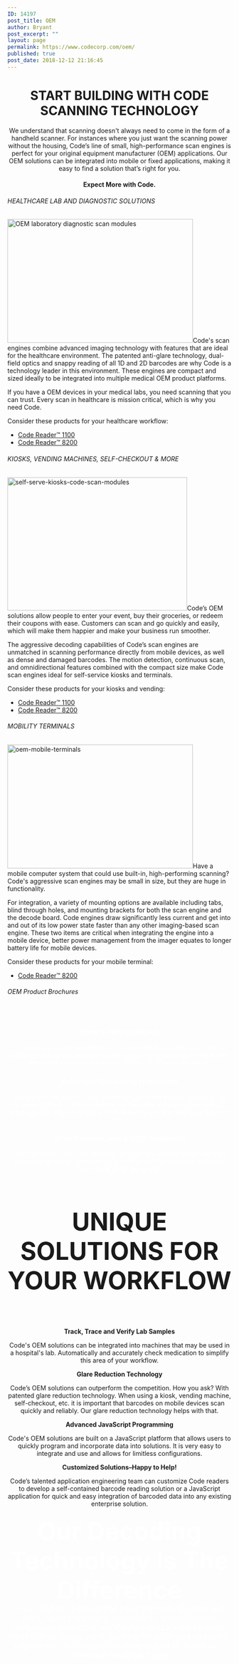 ```yaml
---
ID: 14197
post_title: OEM
author: Bryant
post_excerpt: ""
layout: page
permalink: https://www.codecorp.com/oem/
published: true
post_date: 2018-12-12 21:16:45
---
```


<h1 style="text-align: center;">START BUILDING WITH CODE SCANNING TECHNOLOGY</h1>

<p style="text-align: center;">We understand that scanning doesn't always need to come in the form of a handheld scanner. For instances where you just want the scanning power without the housing, Code’s line of small, high-performance scan engines is perfect for your original equipment manufacturer (OEM) applications. Our OEM solutions can be integrated into mobile or fixed applications, making it easy to find a solution that’s right for you.</p>

<h4 style="text-align: center;"><strong>Expect More with Code.</strong></h4>

<h6>HEALTHCARE LAB AND DIAGNOSTIC SOLUTIONS</h6>
<img class=" wp-image-14670 alignright" src="http://codecorp.com/wp-content/uploads/2018/12/lab-diagnostic-oem.jpg" alt="OEM laboratory diagnostic scan modules " width="417" height="278" />Code's scan engines combine advanced imaging technology with features that are ideal for the healthcare environment. The patented anti-glare technology, dual-field optics and snappy reading of all 1D and 2D barcodes are why Code is a technology leader in this environment. These engines are compact and sized ideally to be integrated into multiple medical OEM product platforms.

If you have a OEM devices in your medical labs, you need scanning that you can trust. Every scan in healthcare is mission critical, which is why you need Code.

Consider these products for your healthcare workflow:
<ul>
 	<li><a href="/portfolio-items/code-reader-1100/">Code Reader™ 1100</a></li>
 	<li><a href="/portfolio-items/scan-engines/">Code Reader™ 8200</a></li>
</ul>



<h6>KIOSKS, VENDING MACHINES, SELF-CHECKOUT &amp; MORE</h6>
<img class=" wp-image-14671 alignright" src="http://codecorp.com/wp-content/uploads/2018/12/self-serve-kiosks-code-scan-modules.jpg" alt="self-serve-kiosks-code-scan-modules" width="404" height="299" />Code’s OEM solutions allow people to enter your event, buy their groceries, or redeem their coupons with ease. Customers can scan and go quickly and easily, which will make them happier and make your business run smoother.

The aggressive decoding capabilities of Code’s scan engines are unmatched in scanning performance directly from mobile devices, as well as dense and damaged barcodes. The motion detection, continuous scan, and omnidirectional features combined with the compact size make Code scan engines ideal for self-service kiosks and terminals.

Consider these products for your kiosks and vending:
<ul>
 	<li><a href="/portfolio-items/cr-1100/">Code Reader™ 1100</a></li>
 	<li><a href="/portfolio-items/scan-engines/">Code Reader™ 8200</a></li>
</ul>



<h6>MOBILITY TERMINALS</h6>
<img class=" wp-image-14672 alignright" src="http://codecorp.com/wp-content/uploads/2018/12/oem-mobile-terminals.jpg" alt="oem-mobile-terminals" width="417" height="278" />Have a mobile computer system that could use built-in, high-performing scanning? Code's aggressive scan engines may be small in size, but they are huge in functionality.

For integration, a variety of mounting options are available including tabs, blind through holes, and mounting brackets for both the scan engine and the decode board. Code engines draw significantly less current and get into and out of its low power state faster than any other imaging-based scan engine. These two items are critical when integrating the engine into a mobile device, better power management from the imager equates to longer battery life for mobile devices.

Consider these products for your mobile terminal:
<ul>
 	<li><a href="/portfolio-items/scan-engines/">Code Reader™ 8200</a></li>
</ul>



<h6>OEM Product Brochures</h6>

<p style="text-align: center; color: #ffffff;">-</p>

<h3 style="text-align: center;"><span style="color: #ffffff;">Code's OEM Solutions</span></h3>

<p style="text-align: center;"><span style="color: #ffffff;">Code's scanning performance is unparalleled. In devices you are building/creating you need scanning that you can trust to do the work with zero-miss accuracy. Read about Code's OEM solutions below.</span></p>

<h3 style="text-align: center;"><span style="color: #ffffff;">Automatic Security in Healthcare</span></h3>

<p style="text-align: center;"><span style="color: #ffffff;">symplr with the help of Code created an automatic vendor credentialing solution that will check-in vendors coming onto and leaving a hospital's premises. Security is a huge concern in healthcare, and this kiosk is safety win. </span></p>

<h3 style="text-align: center;"><span style="color: #ffffff;">What Powers Code's OEM Solutions?</span></h3>

<p style="text-align: center;"><span style="color: #ffffff;">How can Code's tiny scan engines still scan any and every barcode with lightening speed and precision? The power is in the decoding software. Read more about this below.</span></p>

<h4 style="text-align: center; font-size: 55px;">UNIQUE SOLUTIONS FOR YOUR WORKFLOW</h4>

<p style="text-align: center;"><strong>Track, Trace and Verify Lab Samples</strong></p>
<p style="text-align: center;">Code's OEM solutions can be integrated into machines that may be used in a hospital's lab. Automatically and accurately check medication to simplify this area of your workflow.
</a></p>

<p style="text-align: center;"><strong>Glare Reduction </strong><b>Technology</b></p>
<p style="text-align: center;">Code’s OEM solutions can outperform the competition. How you ask? With patented glare reduction technology. When using a kiosk, vending machine, self-checkout, etc. it is important that barcodes on mobile devices scan quickly and reliably. Our glare reduction technology helps with that.
</a></p>

<p style="text-align: center;"><strong>Advanced JavaScript Programming</strong></p>
<p style="text-align: center;">Code's OEM solutions are built on a JavaScript platform that allows users to quickly program and incorporate data into solutions. It is very easy to integrate and use and allows for limitless configurations.
</a></p>

<p style="text-align: center;"><strong>Customized Solutions–Happy to Help!</strong></p>
<p style="text-align: center;">Code’s talented application engineering team can customize Code readers to develop a self-contained barcode reading solution or a JavaScript application for quick and easy integration of barcoded data into any existing enterprise solution.
</a></p>

<h4 style="text-align: center;"><span style="color: #ffffff; font-size: 55px;">Our Decoding Technology Is The Difference </span></h4>
<p style="font-size: 18px; margin-top: -20px; text-align: center;"><span style="color: #ffffff;">Code OEM solutions can be integrated into all areas with ease. Code's scanning continues to outperform the competition optimizing workflows and scanning barcodes other brands simply can't. Looking for an engine designed, engineered, and created for improving OEM workflows? Then that would be Code.</span></p>
